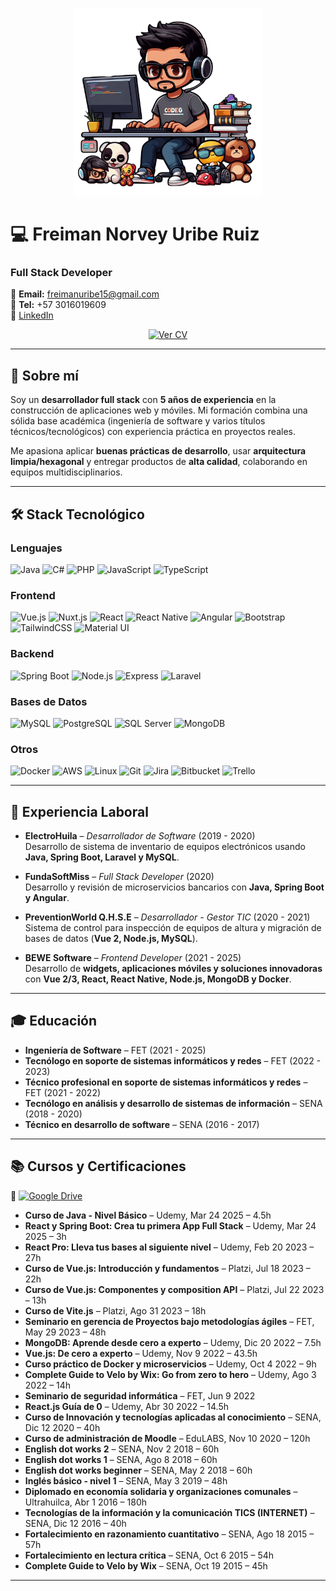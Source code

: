 <p align="center">
  <img src="https://github.com/freiman-uribe/freiman-uribe/blob/main/assets/image-header.png" 
       alt="Developer illustration" 
       width="300"/>
</p>

# 💻 Freiman Norvey Uribe Ruiz  

### Full Stack Developer  

📧 **Email:** [freimanuribe15@gmail.com](mailto:freimanuribe15@gmail.com)  
📱 **Tel:** +57 3016019609  
🔗 [LinkedIn](https://www.linkedin.com/in/freiman-norvey-uribe-ruiz--dev)
<p align="center">
  <a href="https://github.com/freiman-uribe/freiman-uribe/blob/main/assets/Hoja_de_vida_Freiman.pdf">
    <img src="https://img.shields.io/badge/📄%20Ver%20CV-PDF-red?style=for-the-badge&logo=adobeacrobatreader" alt="Ver CV"/>
  </a>
</p>

---

## 🚀 Sobre mí  
Soy un **desarrollador full stack** con **5 años de experiencia** en la construcción de aplicaciones web y móviles. Mi formación combina una sólida base académica (ingeniería de software y varios títulos técnicos/tecnológicos) con experiencia práctica en proyectos reales.  

Me apasiona aplicar **buenas prácticas de desarrollo**, usar **arquitectura limpia/hexagonal** y entregar productos de **alta calidad**, colaborando en equipos multidisciplinarios.  

---

## 🛠️ Stack Tecnológico  

### Lenguajes  
![Java](https://img.shields.io/badge/Java-red?logo=java&logoColor=white) 
![C#](https://img.shields.io/badge/C%23-239120?logo=csharp&logoColor=white) 
![PHP](https://img.shields.io/badge/PHP-777BB4?logo=php&logoColor=white) 
![JavaScript](https://img.shields.io/badge/JavaScript-F7DF1E?logo=javascript&logoColor=black) 
![TypeScript](https://img.shields.io/badge/TypeScript-3178C6?logo=typescript&logoColor=white)  

### Frontend  
![Vue.js](https://img.shields.io/badge/Vue.js-35495E?logo=vuedotjs&logoColor=4FC08D) 
![Nuxt.js](https://img.shields.io/badge/Nuxt.js-00C58E?logo=nuxtdotjs&logoColor=white) 
![React](https://img.shields.io/badge/React-20232A?logo=react&logoColor=61DAFB) 
![React Native](https://img.shields.io/badge/React%20Native-20232A?logo=react&logoColor=61DAFB) 
![Angular](https://img.shields.io/badge/Angular-DD0031?logo=angular&logoColor=white) 
![Bootstrap](https://img.shields.io/badge/Bootstrap-563D7C?logo=bootstrap&logoColor=white) 
![TailwindCSS](https://img.shields.io/badge/TailwindCSS-38B2AC?logo=tailwind-css&logoColor=white) 
![Material UI](https://img.shields.io/badge/MUI-007FFF?logo=mui&logoColor=white)  

### Backend  
![Spring Boot](https://img.shields.io/badge/Spring%20Boot-6DB33F?logo=springboot&logoColor=white) 
![Node.js](https://img.shields.io/badge/Node.js-43853D?logo=node.js&logoColor=white) 
![Express](https://img.shields.io/badge/Express.js-000000?logo=express&logoColor=white) 
![Laravel](https://img.shields.io/badge/Laravel-FF2D20?logo=laravel&logoColor=white)  

### Bases de Datos  
![MySQL](https://img.shields.io/badge/MySQL-005C84?logo=mysql&logoColor=white) 
![PostgreSQL](https://img.shields.io/badge/PostgreSQL-316192?logo=postgresql&logoColor=white) 
![SQL Server](https://img.shields.io/badge/SQL%20Server-CC2927?logo=microsoftsqlserver&logoColor=white) 
![MongoDB](https://img.shields.io/badge/MongoDB-4EA94B?logo=mongodb&logoColor=white)  

### Otros  
![Docker](https://img.shields.io/badge/Docker-2496ED?logo=docker&logoColor=white) 
![AWS](https://img.shields.io/badge/AWS-232F3E?logo=amazonaws&logoColor=white) 
![Linux](https://img.shields.io/badge/Linux-FCC624?logo=linux&logoColor=black) 
![Git](https://img.shields.io/badge/Git-F05032?logo=git&logoColor=white) 
![Jira](https://img.shields.io/badge/Jira-0052CC?logo=jira&logoColor=white) 
![Bitbucket](https://img.shields.io/badge/Bitbucket-0052CC?logo=bitbucket&logoColor=white) 
![Trello](https://img.shields.io/badge/Trello-0052CC?logo=trello&logoColor=white)  

---

## 💼 Experiencia Laboral  

- **ElectroHuila** – *Desarrollador de Software* (2019 - 2020)  
  Desarrollo de sistema de inventario de equipos electrónicos usando **Java, Spring Boot, Laravel y MySQL**.  

- **FundaSoftMiss** – *Full Stack Developer* (2020)  
  Desarrollo y revisión de microservicios bancarios con **Java, Spring Boot y Angular**.  

- **PreventionWorld Q.H.S.E** – *Desarrollador - Gestor TIC* (2020 - 2021)  
  Sistema de control para inspección de equipos de altura y migración de bases de datos (**Vue 2, Node.js, MySQL**).  

- **BEWE Software** – *Frontend Developer* (2021 - 2025)  
  Desarrollo de **widgets, aplicaciones móviles y soluciones innovadoras** con **Vue 2/3, React, React Native, Node.js, MongoDB y Docker**.  

---

## 🎓 Educación  

- **Ingeniería de Software** – FET (2021 - 2025) 
- **Tecnólogo en soporte de sistemas informáticos y redes** – FET (2022 - 2023)  
- **Técnico profesional en soporte de sistemas informáticos y redes** – FET (2021 - 2022)  
- **Tecnólogo en análisis y desarrollo de sistemas de información** – SENA (2018 - 2020)  
- **Técnico en desarrollo de software** – SENA (2016 - 2017)  

---

## 📚 Cursos y Certificaciones 

🔗 [![Google Drive](https://img.shields.io/badge/📂%20Ver%20Certificados-Google%20Drive-blue?logo=googledrive&logoColor=white)](https://drive.google.com/drive/folders/1Og3ykGqD4SQasp8T8pD1I6Vab05DITyT?usp=drive_link) 

- **Curso de Java - Nivel Básico** – Udemy, Mar 24 2025 – 4.5h  
- **React y Spring Boot: Crea tu primera App Full Stack** – Udemy, Mar 24 2025 – 3h  
- **React Pro: Lleva tus bases al siguiente nivel** – Udemy, Feb 20 2023 – 27h  
- **Curso de Vue.js: Introducción y fundamentos** – Platzi, Jul 18 2023 – 22h  
- **Curso de Vue.js: Componentes y composition API** – Platzi, Jul 22 2023 – 13h  
- **Curso de Vite.js** – Platzi, Ago 31 2023 – 18h  
- **Seminario en gerencia de Proyectos bajo metodologías ágiles** – FET, May 29 2023 – 48h  
- **MongoDB: Aprende desde cero a experto** – Udemy, Dic 20 2022 – 7.5h  
- **Vue.js: De cero a experto** – Udemy, Nov 9 2022 – 43.5h  
- **Curso práctico de Docker y microservicios** – Udemy, Oct 4 2022 – 9h  
- **Complete Guide to Velo by Wix: Go from zero to hero** – Udemy, Ago 3 2022 – 14h  
- **Seminario de seguridad informática** – FET, Jun 9 2022  
- **React.js Guía de 0** – Udemy, Abr 30 2022 – 14.5h  
- **Curso de Innovación y tecnologías aplicadas al conocimiento** – SENA, Dic 12 2020 – 40h  
- **Curso de administración de Moodle** – EduLABS, Nov 10 2020 – 120h  
- **English dot works 2** – SENA, Nov 2 2018 – 60h  
- **English dot works 1** – SENA, Ago 8 2018 – 60h  
- **English dot works beginner** – SENA, May 2 2018 – 60h  
- **Inglés básico - nivel 1** – SENA, May 3 2019 – 48h  
- **Diplomado en economía solidaria y organizaciones comunales** – Ultrahuilca, Abr 1 2016 – 180h  
- **Tecnologías de la información y la comunicación TICS (INTERNET)** – SENA, Dic 12 2016 – 40h  
- **Fortalecimiento en razonamiento cuantitativo** – SENA, Ago 18 2015 – 57h  
- **Fortalecimiento en lectura crítica** – SENA, Oct 6 2015 – 54h  
- **Complete Guide to Velo by Wix** – SENA, Oct 19 2015 – 45h  

---
